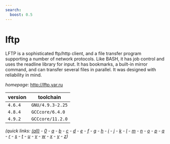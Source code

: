 ```yaml
---
search:
  boost: 0.5
---
```

# lftp

LFTP is a sophisticated ftp/http client, and a file transfer program supporting   a number of network protocols. Like BASH, it has job control and uses the readline library for   input. It has bookmarks, a built-in mirror command, and can transfer several files in parallel.   It was designed with reliability in mind.

*homepage*: <http://lftp.yar.ru>

version | toolchain
--------|----------
``4.6.4`` | ``GNU/4.9.3-2.25``
``4.8.4`` | ``GCCcore/6.4.0``
``4.9.2`` | ``GCCcore/11.2.0``


*(quick links: [(all)](../index.md) - [0](../0/index.md) - [a](../a/index.md) - [b](../b/index.md) - [c](../c/index.md) - [d](../d/index.md) - [e](../e/index.md) - [f](../f/index.md) - [g](../g/index.md) - [h](../h/index.md) - [i](../i/index.md) - [j](../j/index.md) - [k](../k/index.md) - [l](../l/index.md) - [m](../m/index.md) - [n](../n/index.md) - [o](../o/index.md) - [p](../p/index.md) - [q](../q/index.md) - [r](../r/index.md) - [s](../s/index.md) - [t](../t/index.md) - [u](../u/index.md) - [v](../v/index.md) - [w](../w/index.md) - [x](../x/index.md) - [y](../y/index.md) - [z](../z/index.md))*

